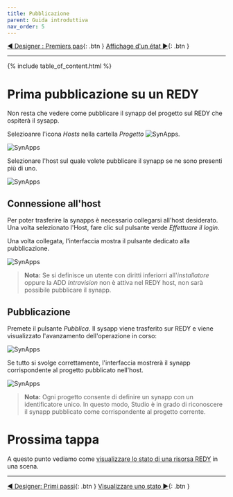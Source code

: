 ```yaml
---
title: Pubblicazione
parent: Guida introduttiva
nav_order: 5
---
```


[◀ Designer : Premiers pas](./designer-first-step){: .btn } [Affichage d'un état ▶](./display-redy-data.md){: .btn }

------------

{% include table_of_content.html %}


# Prima pubblicazione su un REDY

Non resta che vedere come pubblicare il synapp del progetto sul REDY che ospiterà il sysapp.

Selezioanre l'icona *Hosts* nella cartella *Progetto* ![SynApps](../assets/project.png).

![SynApps](../assets/quick-start/synapp-publish/01.png)

Selezionare l'host sul quale volete pubblicare il synapp se ne sono presenti più di uno.

![SynApps](../assets/quick-start/synapp-publish/02.png)

## Connessione all'host

Per poter trasferire la synapps è necessario collegarsi all'host desiderato. Una volta selezionato l'Host, fare clic sul pulsante verde *Effettuare il login*.

Una volta collegata, l'interfaccia mostra il pulsante dedicato alla pubblicazione.

![SynApps](../assets/quick-start/synapp-publish/03.png)


> **Nota:** Se si definisce un utente con diritti inferiorri all'*installatore* oppure la ADD *Intravision* non è attiva nel REDY host, non sarà possibile pubblicare il synapp.

## Pubblicazione

Premete il pulsante *Pubblica*. Il sysapp viene trasferito sur REDY e viene visualizzato l'avanzamento dell'operazione in corso:

![SynApps](../assets/quick-start/synapp-publish/04.png)

Se tutto si svolge correttamente, l'interfaccia mostrerà il synapp corrispondente al progetto pubblicato nell'host.

![SynApps](../assets/quick-start/synapp-publish/05.png)

> **Nota:** Ogni progetto consente di definire un synapp con un identificatore unico. In questo modo, Studio è in grado di riconoscere il synapp pubblicato come corrispondente al progetto corrente.

# Prossima tappa
A questo punto vediamo come [visualizzare lo stato di una risorsa REDY](./display-redy-data.md) in una scena.

--------------

[◀ Designer: Primi passi](./designer-first-step){: .btn } [Visualizzare uno stato ▶](./display-redy-data.md){: .btn }
